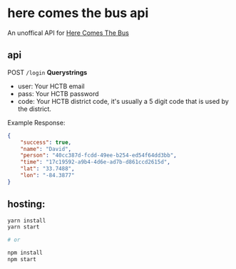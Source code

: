 # here comes the bus api

An unoffical API for [Here Comes The Bus](https://herecomesthebus.com/)

## api

POST `/login`
**Querystrings**
- user: Your HCTB email
- pass: Your HCTB password
- code: Your HCTB district code, it's usually a 5 digit code that is used by the district.

Example Response:
```json
{
    "success": true,
    "name": "David",
    "person": "40cc387d-fcdd-49ee-b254-ed54f64dd3bb",
    "time": "17c19592-a9b4-4d6e-ad7b-d861ccd2615d",
    "lat": "33.7488",
    "lon": "-84.3877"
}
```

## hosting:
```bash
yarn install
yarn start

# or

npm install
npm start
```